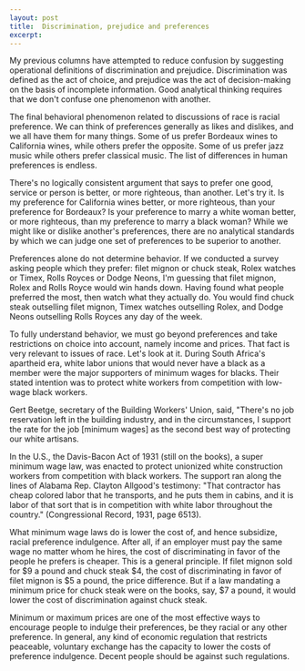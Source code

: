 ```yaml
---
layout: post
title:  Discrimination, prejudice and preferences
excerpt:
---
```












My previous columns have attempted to reduce confusion by suggesting operational definitions of discrimination and prejudice. Discrimination was defined as the act of choice, and prejudice was the act of decision-making on the basis of incomplete information. Good analytical thinking requires that we don't confuse one phenomenon with another.

The final behavioral phenomenon related to discussions of race is racial preference. We can think of preferences generally as likes and dislikes, and we all have them for many things. Some of us prefer Bordeaux wines to California wines, while others prefer the opposite. Some of us prefer jazz music while others prefer classical music. The list of differences in human preferences is endless.

There's no logically consistent argument that says to prefer one good, service or person is better, or more righteous, than another. Let's try it. Is my preference for California wines better, or more righteous, than your preference for Bordeaux? Is your preference to marry a white woman better, or more righteous, than my preference to marry a black woman? While we might like or dislike another's preferences, there are no analytical standards by which we can judge one set of preferences to be superior to another.

Preferences alone do not determine behavior. If we conducted a survey asking people which they prefer: filet mignon or chuck steak, Rolex watches or Timex, Rolls Royces or Dodge Neons, I'm guessing that filet mignon, Rolex and Rolls Royce would win hands down. Having found what people preferred the most, then watch what they actually do. You would find chuck steak outselling filet mignon, Timex watches outselling Rolex, and Dodge Neons outselling Rolls Royces any day of the week.

To fully understand behavior, we must go beyond preferences and take restrictions on choice into account, namely income and prices. That fact is very relevant to issues of race. Let's look at it. During South Africa's apartheid era, white labor unions that would never have a black as a member were the major supporters of minimum wages for blacks. Their stated intention was to protect white workers from competition with low-wage black workers.

Gert Beetge, secretary of the Building Workers' Union, said, "There's no job reservation left in the building industry, and in the circumstances, I support the rate for the job [minimum wages] as the second best way of protecting our white artisans.

In the U.S., the Davis-Bacon Act of 1931 (still on the books), a super minimum wage law, was enacted to protect unionized white construction workers from competition with black workers. The support ran along the lines of Alabama Rep. Clayton Allgood's testimony: "That contractor has cheap colored labor that he transports, and he puts them in cabins, and it is labor of that sort that is in competition with white labor throughout the country." (Congressional Record, 1931, page 6513).

What minimum wage laws do is lower the cost of, and hence subsidize, racial preference indulgence. After all, if an employer must pay the same wage no matter whom he hires, the cost of discriminating in favor of the people he prefers is cheaper. This is a general principle. If filet mignon sold for $9 a pound and chuck steak $4, the cost of discriminating in favor of filet mignon is $5 a pound, the price difference. But if a law mandating a minimum price for chuck steak were on the books, say, $7 a pound, it would lower the cost of discrimination against chuck steak.

Minimum or maximum prices are one of the most effective ways to encourage people to indulge their preferences, be they racial or any other preference. In general, any kind of economic regulation that restricts peaceable, voluntary exchange has the capacity to lower the costs of preference indulgence. Decent people should be against such regulations.


